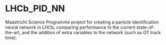 # LHCb_PID_NN
Maastricht Science Programme project for creating a particle identification neural network in LHCb, comparing performance to the current state-of-the-art, and the addition of extra variables to the network (such as OT track time).
